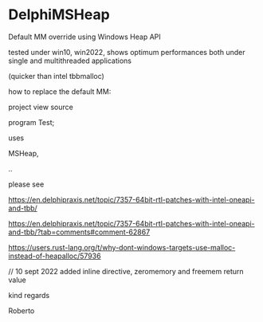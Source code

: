 # DelphiMSHeap
Default MM override using Windows Heap API

tested under win10, win2022, shows optimum performances both under single and multithreaded applications 

(quicker than intel tbbmalloc)

how to replace the default MM:

project view source

program Test;

uses

MSHeap,
  
  ..

please see

https://en.delphipraxis.net/topic/7357-64bit-rtl-patches-with-intel-oneapi-and-tbb/

https://en.delphipraxis.net/topic/7357-64bit-rtl-patches-with-intel-oneapi-and-tbb/?tab=comments#comment-62867

https://users.rust-lang.org/t/why-dont-windows-targets-use-malloc-instead-of-heapalloc/57936

// 10 sept 2022 added inline directive, zeromemory and freemem return value

kind regards

Roberto
